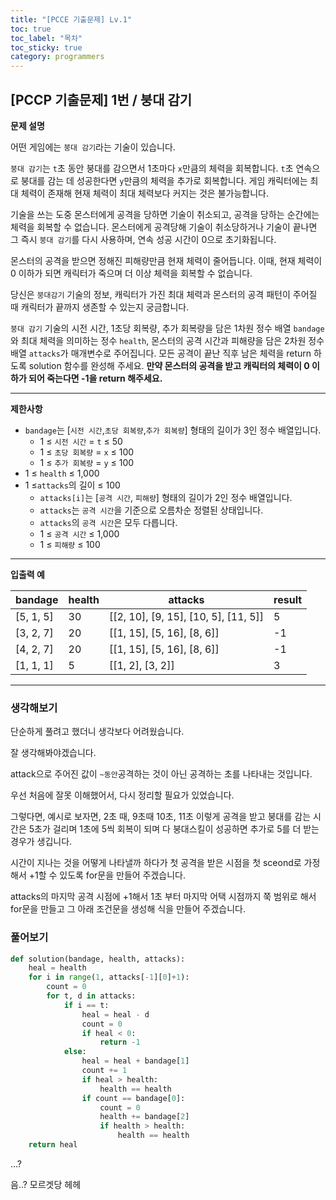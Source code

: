 ```yaml
---
title: "[PCCE 기출문제] Lv.1"
toc: true
toc_label: "목차"
toc_sticky: true
category: programmers
---
```


## [PCCP 기출문제] 1번 / 붕대 감기

**문제 설명**

어떤 게임에는 `붕대 감기`라는 기술이 있습니다.

`붕대 감기`는 `t`초 동안 붕대를 감으면서 1초마다 `x`만큼의 체력을 회복합니다. `t`초 연속으로 붕대를 감는 데 성공한다면 `y`만큼의 체력을 추가로 회복합니다. 게임 캐릭터에는 최대 체력이 존재해 현재 체력이 최대 체력보다 커지는 것은 불가능합니다.

기술을 쓰는 도중 몬스터에게 공격을 당하면 기술이 취소되고, 공격을 당하는 순간에는 체력을 회복할 수 없습니다. 몬스터에게 공격당해 기술이 취소당하거나 기술이 끝나면 그 즉시 `붕대 감기`를 다시 사용하며, 연속 성공 시간이 0으로 초기화됩니다.

몬스터의 공격을 받으면 정해진 피해량만큼 현재 체력이 줄어듭니다. 이때, 현재 체력이 0 이하가 되면 캐릭터가 죽으며 더 이상 체력을 회복할 수 없습니다.

당신은 `붕대감기` 기술의 정보, 캐릭터가 가진 최대 체력과 몬스터의 공격 패턴이 주어질 때 캐릭터가 끝까지 생존할 수 있는지 궁금합니다.

`붕대 감기` 기술의 시전 시간, 1초당 회복량, 추가 회복량을 담은 1차원 정수 배열 `bandage`와 최대 체력을 의미하는 정수 `health`, 몬스터의 공격 시간과 피해량을 담은 2차원 정수 배열 `attacks`가 매개변수로 주어집니다. 모든 공격이 끝난 직후 남은 체력을 return 하도록 solution 함수를 완성해 주세요. **만약 몬스터의 공격을 받고 캐릭터의 체력이 0 이하가 되어 죽는다면 -1을 return 해주세요.**

------

**제한사항**

- `bandage`는 [`시전 시간`,`초당 회복량`,`추가 회복량`] 형태의 길이가 3인 정수 배열입니다.
  - 1 ≤ `시전 시간` = `t` ≤ 50
  - 1 ≤ `초당 회복량` = `x` ≤ 100
  - 1 ≤ `추가 회복량` = `y` ≤ 100
- 1 ≤ `health` ≤ 1,000
- 1 ≤`attacks`의 길이 ≤ 100
  - `attacks[i]`는 [`공격 시간`, `피해량`] 형태의 길이가 2인 정수 배열입니다.
  - `attacks`는 `공격 시간`을 기준으로 오름차순 정렬된 상태입니다.
  - `attacks`의 `공격 시간`은 모두 다릅니다.
  - 1 ≤ `공격 시간` ≤ 1,000
  - 1 ≤ `피해량` ≤ 100

------

**입출력 예**

| bandage   | health | attacks                              | result |
| --------- | ------ | ------------------------------------ | ------ |
| [5, 1, 5] | 30     | [[2, 10], [9, 15], [10, 5], [11, 5]] | 5      |
| [3, 2, 7] | 20     | [[1, 15], [5, 16], [8, 6]]           | -1     |
| [4, 2, 7] | 20     | [[1, 15], [5, 16], [8, 6]]           | -1     |
| [1, 1, 1] | 5      | [[1, 2], [3, 2]]                     | 3      |

---

### 생각해보기 

단순하게 풀려고 했더니 생각보다 어려웠습니다.

잘 생각해봐야겠습니다.

attack으로 주어진 값이 `~동안`공격하는 것이 아닌 공격하는 초를 나타내는 것입니다.

우선 처음에 잘못 이해했어서, 다시 정리할 필요가 있었습니다.

그렇다면, 예시로 보자면, 2초 때, 9초때 10초, 11초 이렇게 공격을 받고 붕대를 감는 시간은 5초가 걸리며 1초에 5씩 회복이 되며 다 붕대스킬이 성공하면 추가로 5를 더 받는 경우가 생깁니다.

시간이 지나는 것을 어떻게 나타낼까 하다가 첫 공격을 받은 시점을 첫 sceond로 가정해서 +1할 수 있도록  for문을 만들어 주겠습니다.

attacks의 마지막 공격 시점에 +1해서 1초 부터 마지막 어택 시점까지 쭉 범위로 해서 for문을 만들고 그 아래 조건문을 생성해 식을 만들어 주겠습니다.

### 풀어보기

```python
def solution(bandage, health, attacks):
    heal = health
    for i in range(1, attacks[-1][0]+1):
        count = 0
        for t, d in attacks:
            if i == t:
                heal = heal - d
                count = 0
                if heal < 0:
                    return -1
            else:
                heal = heal + bandage[1]
                count += 1
                if heal > health:
                    health == health
                if count == bandage[0]:
                    count = 0
                    health += bandage[2]
                    if health > health:
                        health == health
    return heal
```

...?

음..? 모르겟당 헤헤